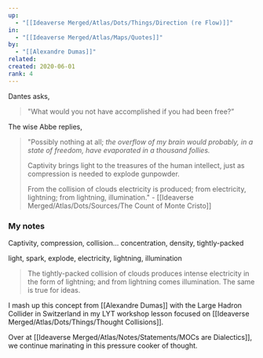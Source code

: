```yaml
---
up:
  - "[[Ideaverse Merged/Atlas/Dots/Things/Direction (re Flow)]]"
in:
  - "[[Ideaverse Merged/Atlas/Maps/Quotes]]"
by:
  - "[[Alexandre Dumas]]"
related:
created: 2020-06-01
rank: 4
---
```

Dantes asks, 

> "What would you not have accomplished if you had been free?” 

The wise Abbe replies, 

> "Possibly nothing at all; *the overflow of my brain would probably, in a state of freedom, have evaporated in a thousand follies.* 
> 
> Captivity brings light to the treasures of the human intellect, just as compression is needed to explode gunpowder. 
> 
> From the collision of clouds electricity is produced; from electricity, lightning; from lightning, illumination." - [[Ideaverse Merged/Atlas/Dots/Sources/The Count of Monte Cristo]]

### My notes
Captivity, compression, collision... concentration, density, tightly-packed

light, spark, explode, electricity, lightning, illumination

> The tightly-packed collision of clouds produces intense electricity in the form of lightning; and from lightning comes illumination. The same is true for ideas. 

I mash up this concept from [[Alexandre Dumas]] with the Large Hadron Collider in Switzerland in my LYT workshop lesson focused on [[Ideaverse Merged/Atlas/Dots/Things/Thought Collisions]].

Over at [[Ideaverse Merged/Atlas/Notes/Statements/MOCs are Dialectics]], we continue marinating in this pressure cooker of thought.
